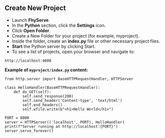 ## Create New Project

- Launch **FhyServe**.
- In the **Python** section, click the **Settings** icon.
- Click **Open Folder**.
- Create a New Folder for your project (for example, myproject).
- Inside the folder, create an **index.py** file or other necessary project files.
- **Start** the Python server by clicking Start.
- To see a list of projects, open your browser and navigate to:

```
http://localhost:4000
```

**Example of `myproject/index.py` content:**

```
from http.server import BaseHTTPRequestHandler, HTTPServer

class HelloHandler(BaseHTTPRequestHandler):
    def do_GET(self):
        self.send_response(200)
        self.send_header('Content-type', 'text/html')
        self.end_headers()
        self.wfile.write(b"<h1>Hello World</h1>")

PORT = 8000
server = HTTPServer(('localhost', PORT), HelloHandler)
print(f"Server running at http://localhost:{PORT}")
server.serve_forever()
```